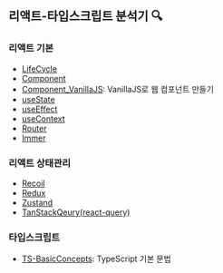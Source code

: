 ## 리액트-타입스크립트 분석기 🔍

### 리액트 기본

- [LifeCycle](https://github.com/minjeongss/React-Ts-Practice/tree/main/LifeCycle)
- [Component](https://github.com/minjeongss/React-Ts-Practice/tree/main/Component)
- [Component_VanillaJS](https://github.com/minjeongss/React-Ts-Practice/tree/main/Component_VanillaJSVersion): VanillaJS로 웹 컴포넌트 만들기
- [useState](https://github.com/minjeongss/React-Ts-Practice/tree/main/useState)
- [useEffect](https://github.com/minjeongss/React-Ts-Practice/tree/main/useEffect)
- [useContext](https://github.com/minjeongss/React-Ts-Practice/tree/main/useContext)
- [Router](https://github.com/minjeongss/React-Ts-Practice/tree/main/Router)
- [Immer](https://github.com/minjeongss/React-Ts-Practice/tree/main/Immer)

### 리액트 상태관리

- [Recoil](https://github.com/minjeongss/React-Ts-Practice/tree/main/Recoil)
- [Redux](https://github.com/minjeongss/React-Ts-Practice/tree/main/Redux)
- [Zustand](https://github.com/minjeongss/React-Ts-Practice/tree/main/Zustand)
- [TanStackQeury(react-query)](https://github.com/minjeongss/React-Ts-Practice/tree/main/TanStackQuery)

### 타입스크립트

- [TS-BasicConcepts](https://github.com/minjeongss/React-Ts-Practice/tree/main/TS-BasicConcepts): TypeScript 기본 문법
